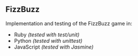 ## FizzBuzz

Implementation and testing of the FizzBuzz game in:

* Ruby _(tested with test/unit)_
* Python _(tested with unittest)_
* JavaScript _(tested with Jasmine)_